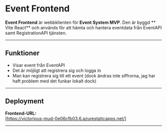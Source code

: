 # Event Frontend

**Event Frontend** är webbklienten för **Event System MVP**. Den är byggd ** Vite React** och används för att hämta och hantera eventdata från EventAPI samt RegistrationAPI tjänsten.

---

## Funktioner

- Visar event från EventAPI
- Det är möjligt att registrera sig och logga in
- Man kan registrera sig till ett event (dock ändras inte siffrorna, jag har haft problem med det funkar lokalt dock)

---

## Deployment

**Frontend-URL:**  
[https://victorious-mud-0e06cfb03.6.azurestaticapps.net/]

---

